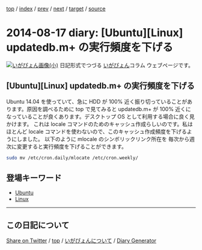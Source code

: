 [top](https://igapyon.github.io/diary/) 
 / [index](https://igapyon.github.io/diary/2014/index.html) 
 / [prev](https://igapyon.github.io/diary/2014/ig140815.html) 
 / [next](https://igapyon.github.io/diary/2014/ig140828.html) 
 / [target](https://igapyon.github.io/diary/2014/ig140817.html) 
 / [source](https://github.com/igapyon/diary/blob/gh-pages/2014/ig140817.html.src.md) 

2014-08-17 diary: [Ubuntu][Linux] updatedb.m+ の実行頻度を下げる
=====================================================================================================
[![いがぴょん画像(小)](https://igapyon.github.io/diary/images/iga200306s.jpg "いがぴょん")](https://igapyon.github.io/diary/memo/memoigapyon.html) 日記形式でつづる [いがぴょん](https://igapyon.github.io/diary/memo/memoigapyon.html)コラム ウェブページです。

## [Ubuntu][Linux] updatedb.m+ の実行頻度を下げる

Ubuntu 14.04 を使っていて、急に HDD が 100% 近く振り切っていることがあります。原因を調べるために top で見てみると updatedb.m+ が 100% 近くになっていることが良くあります。デスクトップ OS として利用する場合に良く見かけます。
これは locale コマンドのためのキャッシュ作成らしいのです。私はほとんど locale コマンドを使わないので、このキャッシュ作成頻度を下げるようにしました。
以下のように mlocale のシンボリックリンク所在を 毎次から週次に変更すると実行頻度を下げることができます。

```sh
sudo mv /etc/cron.daily/mlocate /etc/cron.weekly/
```



## 登場キーワード

* [Ubuntu](../keyword/ubuntu.html)
* [Linux](../keyword/linux.html)

----------------------------------------------------------------------------------------------------

## この日記について

[Share on Twitter](https://twitter.com/intent/tweet?hashtags=igapyon%2Cdiary%2C%E3%81%84%E3%81%8C%E3%81%B4%E3%82%87%E3%82%93%2CUbuntu%2CLinux&text=%5BUbuntu%5D%5BLinux%5D+updatedb.m%2B+%E3%81%AE%E5%AE%9F%E8%A1%8C%E9%A0%BB%E5%BA%A6%E3%82%92%E4%B8%8B%E3%81%92%E3%82%8B&url=https%3A%2F%2Figapyon.github.io%2Fdiary%2F2014%2Fig140817.html) / [top](../index.html/) / [いがぴょんについて](https://igapyon.github.io/diary/memo/memoigapyon.html) / [Diary Generator](https://github.com/igapyon/igapyonv3)
